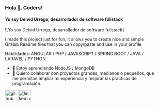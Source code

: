 ### Hola 👋, Coders!
#### Yo soy Deivid Urrego, desarrollador de software fullstack
![Yo soy Deivid Urrego, desarrollador de software fullstack]

I made this project just for fun, it allows you to create nice and simple GitHub Readme files that you can copy/paste and use in your profile.

Habilidades: ANGULAR / PHP / JAVASCRIPT / SPRING BOOT / JAVA / LARAVEL / PYTHON

- 🌱 Estoy aprendiendo NodeJS / MongoDB 
- 👯 Quiero colaborar con proyectos grandes, medianos o pequeños, que me permitan ampliar mi experiencia y mejorar las practicas de programación. 


[<img src='https://cdn.jsdelivr.net/npm/simple-icons@3.0.1/icons/github.svg' alt='github' height='40'>](https://github.com/https://github.com/dhurrego)  [<img src='https://cdn.jsdelivr.net/npm/simple-icons@3.0.1/icons/linkedin.svg' alt='linkedin' height='40'>](https://www.linkedin.com/in/www.linkedin.com/in/deivid-urrego/)  

